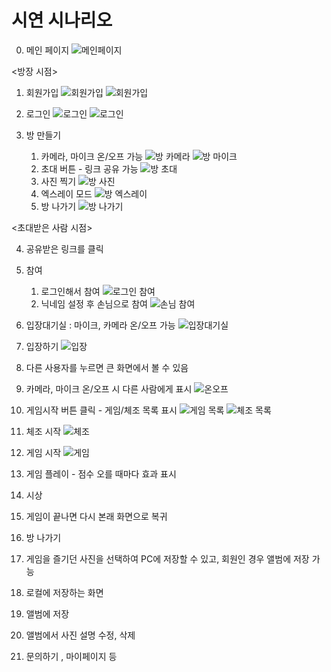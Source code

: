 # 시연 시나리오

0. 메인 페이지
   ![메인페이지](./images/screenshots/00_%EB%A9%94%EC%9D%B8%ED%8E%98%EC%9D%B4%EC%A7%80.png)

<방장 시점>

1. 회원가입
   ![회원가입](./images/screenshots/01_%ED%9A%8C%EC%9B%90%EA%B0%80%EC%9E%851.png)
   ![회원가입](./images/screenshots/01_%ED%9A%8C%EC%9B%90%EA%B0%80%EC%9E%852.png)
2. 로그인
   ![로그인](./images/screenshots/02_%EB%A1%9C%EA%B7%B8%EC%9D%B81.png)
   ![로그인](./images/screenshots/02_%EB%A1%9C%EA%B7%B8%EC%9D%B82.png)

3. 방 만들기

   1. 카메라, 마이크 온/오프 가능
      ![방 카메라](./images/screenshots/03_%EB%B0%A91%EC%B9%B4%EB%A9%94%EB%9D%BC.png)
      ![방 마이크](./images/screenshots/03_%EB%B0%A91%EB%A7%88%EC%9D%B4%ED%81%AC.png)
   2. 초대 버튼 - 링크 공유 가능
      ![방 초대](./images/screenshots/03_%EB%B0%A92%EC%B4%88%EB%8C%80.png)
   3. 사진 찍기
      ![방 사진](./images/screenshots/03_%EB%B0%A93%EC%82%AC%EC%A7%84%EC%B0%8D%EA%B8%B0.png)
   4. 엑스레이 모드
      ![방 엑스레이](./images/screenshots/03_%EB%B0%A94%EC%97%91%EC%8A%A4%EB%A0%88%EC%9D%B4.png)
   5. 방 나가기
      ![방 나가기](./images/screenshots/03_%EB%B0%A95%EB%82%98%EA%B0%80%EA%B8%B0.png)

<초대받은 사람 시점>

4. 공유받은 링크를 클릭
5. 참여
   1. 로그인해서 참여
      ![로그인 참여](./images/screenshots/05_01_%EB%A1%9C%EA%B7%B8%EC%9D%B81.png)
   2. 닉네임 설정 후 손님으로 참여
      ![손님 참여](./images/screenshots/05_02_%EC%86%90%EB%8B%981.png)
6. 입장대기실 : 마이크, 카메라 온/오프 가능
   ![입장대기실](./images/screenshots/06_%EC%9E%85%EC%9E%A5%EB%8C%80%EA%B8%B0%EC%8B%A4.png)
7. 입장하기
   ![입장](./images/screenshots/07_%EC%9E%85%EC%9E%A52.png)

8. 다른 사용자를 누르면 큰 화면에서 볼 수 있음
9. 카메라, 마이크 온/오프 시 다른 사람에게 표시
   ![온오프](./images/screenshots/09_%EC%98%A8%EC%98%A4%ED%94%84.png)

10. 게임시작 버튼 클릭 - 게임/체조 목록 표시
    ![게임 목록](./images/screenshots/10_1%EA%B2%8C%EC%9E%84.png)
    ![체조 목록](./images/screenshots/10_2%EC%B2%B4%EC%A1%B0.png)
11. 체조 시작
    ![체조](./images/screenshots/11_%EC%B2%B4%EC%A1%B0%EC%8B%9C%EC%9E%91.png)
12. 게임 시작
    ![게임](./images/screenshots/12_%EA%B2%8C%EC%9E%84%EC%8B%9C%EC%9E%91.png)
13. 게임 플레이 - 점수 오를 때마다 효과 표시
14. 시상
15. 게임이 끝나면 다시 본래 화면으로 복귀
16. 방 나가기
17. 게임을 즐기던 사진을 선택하여 PC에 저장할 수 있고, 회원인 경우 앨범에 저장 가능
18. 로컬에 저장하는 화면
19. 앨범에 저장
20. 앨범에서 사진 설명 수정, 삭제
21. 문의하기 , 마이페이지 등
